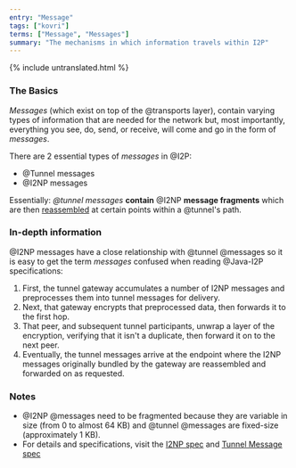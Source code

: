 ```yaml
---
entry: "Message"
tags: ["kovri"]
terms: ["Message", "Messages"]
summary: "The mechanisms in which information travels within I2P"
---
```


{% include untranslated.html %}
### The Basics

*Messages* (which exist on top of the @transports layer), contain varying types of information that are needed for the network but, most importantly, everything you see, do, send, or receive, will come and go in the form of *messages*.

There are 2 essential types of *messages* in @I2P:

- @Tunnel messages
- @I2NP messages

Essentially: *@tunnel messages* **contain** @I2NP **message fragments** which are then [reassembled](https://geti2p.net/en/docs/tunnels/implementation) at certain points within a @tunnel's path.

### In-depth information

@I2NP messages have a close relationship with @tunnel @messages so it is easy to get the term *messages* confused when reading @Java-I2P specifications:

>
1. First, the tunnel gateway accumulates a number of I2NP messages and preprocesses them into tunnel messages for delivery.
2. Next, that gateway encrypts that preprocessed data, then forwards it to the first hop.
3. That peer, and subsequent tunnel participants, unwrap a layer of the encryption, verifying that it isn't a duplicate, then forward it on to the next peer.
4. Eventually, the tunnel messages arrive at the endpoint where the I2NP messages originally bundled by the gateway are reassembled and forwarded on as requested.

### Notes

- @I2NP @messages need to be fragmented because they are variable in size (from 0 to almost 64 KB) and @tunnel @messages are fixed-size (approximately 1 KB).
- For details and specifications, visit the [I2NP spec](https://geti2p.net/spec/i2np) and [Tunnel Message spec](https://geti2p.net/spec/tunnel-message)
